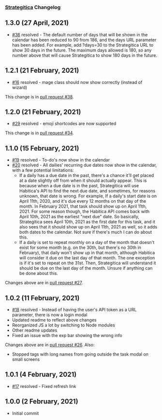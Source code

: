 [//]: # (Here's how to do semantic versioning:)
[//]: # (First Release                              1.0.0)
[//]: # (Backward compatible bug fix                1.0.1)
[//]: # (Backward compatible new feature            1.1.0)
[//]: # (Changes that break backward compatibility  2.0.0)

### [Strategitica](https://github.com/iymeko/strategitica) Changelog

## 1.3.0 (27 April, 2021)

* [#36](https://github.com/iymeko/strategitica/issues/36) resolved - The default number of days that will be shown in the calendar has been reduced to 90 from 186, and the days URL parameter has been added. For example, add ?days=30 to the Strategitica URL to show 30 days in the future. The maximum days allowed is 180, so any number above that will cause Strategitica to show 180 days in the future.

## 1.2.1 (21 February, 2021)

* [#16](https://github.com/iymeko/strategitica/issues/16) resolved - mage class should now show correctly (instead of wizard)

This change is in [pull request #38](https://github.com/iymeko/strategitica/pull/38).

## 1.2.0 (21 February, 2021)

* [#29](https://github.com/iymeko/strategitica/issues/29) resolved - emoji shortcodes are now supported

This change is in [pull request #34](https://github.com/iymeko/strategitica/pull/34).

## 1.1.0 (15 February, 2021)

* [#19](https://github.com/iymeko/strategitica/issues/19) resolved - To-do's now show in the calendar
* [#20](https://github.com/iymeko/strategitica/issues/20) resolved - All dailies' recurring due dates now show in the calendar, with a few potential limitations:
  - If a daily has a due date in the past, there's a chance it'll get placed at a date slightly off from when it should actually appear. This is because when a due date is in the past, Strategitica will use Habitica's API to find the next due date, and sometimes, for reasons unknown, that date is wrong. For example, If a daily's start date is on April 11th, 2020, and it's due every 12 months on that day of the month. In February 2021, that task should show up on April 11th, 2021. For some reason though, the Habitica API comes back with April 10th, 2021 as the earliest "next due" date. So basically, Strategitica sees April 10th, 2021 as the first date for this task, and it also sees that it should show up on April 11th, 2021 as well, so it adds both dates to the calendar. Not sure if there's much I can do about this.
  - If a daily is set to repeat monthly on a day of the month that doesn't exist for some month (e.g. on the 30th, but there's no 30th in February), that daily won't show up in that month, although Habitica will consider it due on the last day of that month. The one exception is if it's set to repeat on the 31st. Then, Strategitica will understand it should be due on the last day of the month. Unsure if anything can be done about this.

Changes above are in [pull request #27](https://github.com/iymeko/strategitica/pull/27).

## 1.0.2 (11 February, 2021)

* [#18](https://github.com/iymeko/strategitica/issues/18) resolved - Instead of having the user's API token as a URL parameter, there is now a login modal
* Updated readme to reflect above changes
* Reorganized JS a lot by switching to Node modules
* Other readme updates
* Fixed an issue with the exp bar showing the wrong info

Changes above are in [pull request #26](https://github.com/iymeko/strategitica/pull/21). Also:

* Stopped tags with long names from going outside the task modal on small screens

## 1.0.1 (4 February, 2021)

* [#17](https://github.com/iymeko/strategitica/issues/17) resolved - Fixed refresh link

## 1.0.0 (2 February, 2021)

* Initial commit
